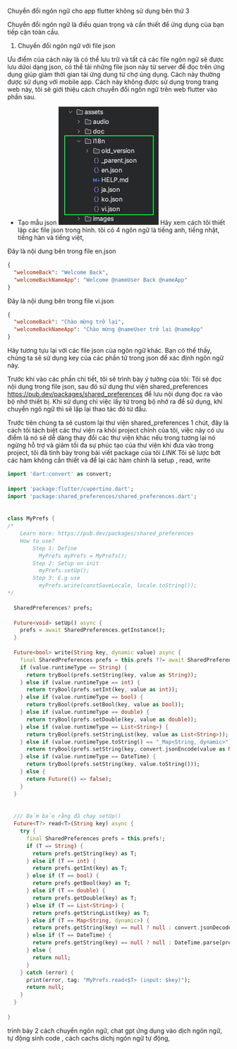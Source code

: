 Chuyển đổi ngôn ngữ cho app flutter không sử dụng bên thứ 3

Chuyển đổi ngôn ngữ là điều quan trọng và cần thiết để ứng dụng của bạn tiếp cận toàn cầu. 

1. Chuyển đổi ngôn ngữ với file json 

Ưu điểm của cách này là có thể lưu trữ và tất cả các file ngôn ngữ sẽ được lưu dứoi dạng json, có thể tải những file json này từ server để đọc trên ứng dụng giúp giảm thời gian tải ứng dụng từ chợ úng dụng. 
Cách này thường được sử dụng với mobile app. Cách này không được sử dụng trong trang web này, tôi sẽ giới thiệu cách chuyển đổi ngôn ngữ trên web flutter vào phần sau. 

- Tạo mẫu json 
![image1.png](image1.png)
Hãy xem cách tôi thiết lập các file json trong hình. tôi có 4 ngôn ngữ là tiếng anh, tiếng nhật, tiếng hàn và tiếng việt,

Đây là nội dung bên trong file en.json
```json
{
  "welcomeBack": "Welcome Back",
  "welcomeBackNameApp": "Welcome @nameUser Back @nameApp"
}
```
Đây là nội dung bên trong file vi.json
```json
{
  "welcomeBack": "Chào mừng trở lại",
  "welcomeBackNameApp": "Chào mừng @nameUser trở lại @nameApp"
}
```
Hãy tương tựu lại với các file json của ngôn ngữ khác.
Bạn có thể thấy, chúng ta sẽ sử dụng key của các phần tử trong json để xác định ngôn ngữ này. 

Trước khi vào các phần chi tiết, tôi sẽ trình bày ý tưởng của tôi: 
Tôi sẽ đọc nội dụng trong file json, sau đó sử dụng thư viện shared_preferences https://pub.dev/packages/shared_preferences để lưu nội dụng đọc ra vào bộ nhớ thiết bị. 
Khi sử dụng chỉ việc lấy từ trong bộ nhớ ra để sử dụng, khi chuyển ngô ngữ thì sẽ lặp lại thao tác đó từ đầu. 

Trước tiên chúng ta sẽ custom lại thư viện shared_preferences 1 chút, đây là cách tôi tách biệt các thư viện ra khỏi project chính của tôi, việc này có ưu điểm là nó sẽ dễ dàng thay đổi các thư viện khác nếu trong tương lại nó ngừng hỗ trợ và giảm tối đa sự phúc tạo của thư viện khi đưa vào trong project, tôi đã tình bày trong bài viết package của tôi *LINK*
Tôi sẽ lược bớt các hàm không cần thiết và để lại các hàm chính là setup , read, write 

```dart
import 'dart:convert' as convert;

import 'package:flutter/cupertino.dart';
import 'package:shared_preferences/shared_preferences.dart';


class MyPrefs {
/*
    Learn more: https://pub.dev/packages/shared_preferences
    How to use?
        Step 1: Define
          MyPrefs myPrefs = MyPrefs();
        Step 2: Setup on init
          myPrefs.setUp();
        Step 3: E.g use
          myPrefs.write(constSaveLocale, locale.toString());
*/

  SharedPreferences? prefs;

  Future<void> setUp() async {
    prefs = await SharedPreferences.getInstance();
  }

  Future<bool> write(String key, dynamic value) async {
    final SharedPreferences prefs = this.prefs ??= await SharedPreferences.getInstance();
    if (value.runtimeType == String) {
      return tryBool(prefs.setString(key, value as String));
    } else if (value.runtimeType == int) {
      return tryBool(prefs.setInt(key, value as int));
    } else if (value.runtimeType == bool) {
      return tryBool(prefs.setBool(key, value as bool));
    } else if (value.runtimeType == double) {
      return tryBool(prefs.setDouble(key, value as double));
    } else if (value.runtimeType == List<String>) {
      return tryBool(prefs.setStringList(key, value as List<String>));
    } else if (value.runtimeType.toString() == "_Map<String, dynamic>") {
      return tryBool(prefs.setString(key, convert.jsonEncode(value as Map<String, dynamic>)));
    } else if (value.runtimeType == DateTime) {
      return tryBool(prefs.setString(key, value.toString()));
    } else {
      return Future(() => false);
    }
  }
  

  /// Đảm bảo rằng đã chạy setUp()
  Future<T?> read<T>(String key) async {
    try {
      final SharedPreferences prefs = this.prefs!;
      if (T == String) {
        return prefs.getString(key) as T;
      } else if (T == int) {
        return prefs.getInt(key) as T;
      } else if (T == bool) {
        return prefs.getBool(key) as T;
      } else if (T == double) {
        return prefs.getDouble(key) as T;
      } else if (T == List<String>) {
        return prefs.getStringList(key) as T;
      } else if (T == Map<String, dynamic>) {
        return prefs.getString(key) == null ? null : convert.jsonDecode(prefs.getString(key)!) as T;
      } else if (T == DateTime) {
        return prefs.getString(key) == null ? null : DateTime.parse(prefs.getString(key)!) as T;
      } else {
        return null;
      }
    } catch (error) {
      print(error, tag: "MyPrefs.read<$T> (input: $key)");
      return null;
    }
  }

}
```



trình bày 2 cách chuyển ngôn ngữ, chat gpt ứng dụng vào dịch ngôn ngữ,  tự động sinh code , cách cachs dichj ngôn ngữ tự động, 